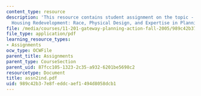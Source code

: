 ```yaml
---
content_type: resource
description: 'This resource contains student assignment on the topic - Case 1: Public
  Housing Redevelopment: Race, Physical Design, and Expertise in Planning.'
file: /media/courses/11-201-gateway-planning-action-fall-2005/989c42b37e8feddcaef1494d8058dcb1_assn2ind.pdf
file_type: application/pdf
learning_resource_types:
- Assignments
ocw_type: OCWFile
parent_title: Assignments
parent_type: CourseSection
parent_uid: 87fcc105-1323-2c35-a932-6201be5698c2
resourcetype: Document
title: assn2ind.pdf
uid: 989c42b3-7e8f-eddc-aef1-494d8058dcb1
---
```


